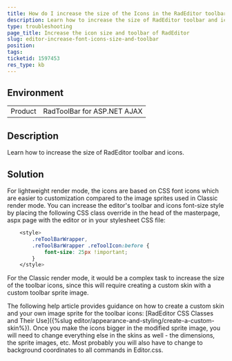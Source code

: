 ```yaml
---
title: How do I increase the size of the Icons in the RadEditor toolbar?
description: Learn how to increase the size of RadEditor toolbar and icons. Have Bigger icons- Telerik Web UI
type: troubleshooting
page_title: Increase the icon size and toolbar of RadEditor
slug: editor-increase-font-icons-size-and-toolbar
position: 
tags: 
ticketid: 1597453
res_type: kb
---
```


## Environment
<table>
	<tbody>
		<tr>
			<td>Product</td>
			<td>RadToolBar for ASP.NET AJAX</td>
		</tr>
	</tbody>
</table>


## Description
Learn how to increase the size of RadEditor toolbar and icons.

## Solution
For lightweight render mode, the icons are based on CSS font icons which are easier to customization compared to the image sprites used in Classic render mode. You can increase the editor's toolbar and icons font-size style by placing the following CSS class override in the head of the masterpage, aspx page with the editor or in your stylesheet CSS file:

````CSS
    <style>
        .reToolBarWrapper,
        .reToolBarWrapper .reToolIcon:before {
            font-size: 25px !important;
        }
    </style>
````

For the Classic render mode, it would be a complex task to increase the size of the toolbar icons, since this will require creating a custom skin with a custom toolbar sprite image.

The following help article provides guidance on how to create a custom skin and your own image sprite for the toolbar icons: [RadEditor CSS Classes and Their Use]({%slug editor/appearance-and-styling/create-a-custom-skin%}).
Once you make the icons bigger in the modified sprite image, you will need to change everything else in the skins as well - the dimensions, the sprite images, etc. Most probably you will also have to change to background coordinates to all commands in Editor.css.
 
